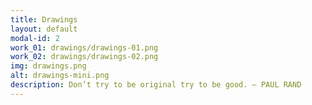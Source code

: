```yaml
---
title: Drawings
layout: default
modal-id: 2
work_01: drawings/drawings-01.png
work_02: drawings/drawings-02.png
img: drawings.png
alt: drawings-mini.png
description: Don’t try to be original try to be good. —	PAUL RAND
---
```

